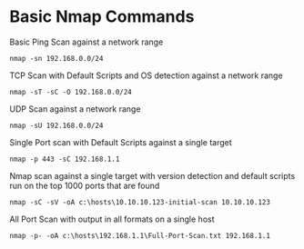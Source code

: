 # Basic Nmap Commands

Basic Ping Scan against a network range
```
nmap -sn 192.168.0.0/24
```

TCP Scan with Default Scripts and OS detection against a network range
```
nmap -sT -sC -O 192.168.0.0/24
```

UDP Scan against a network range
```
nmap -sU 192.168.0.0/24
```

Single Port scan with Default Scripts against a single target
```
nmap -p 443 -sC 192.168.1.1
```

Nmap scan against a single target with version detection and default scripts run on the top 1000 ports that are found
```
nmap -sC -sV -oA c:\hosts\10.10.10.123-initial-scan 10.10.10.123
```

All Port Scan with output in all formats on a single host
```
nmap -p- -oA c:\hosts\192.168.1.1\Full-Port-Scan.txt 192.168.1.1
```
